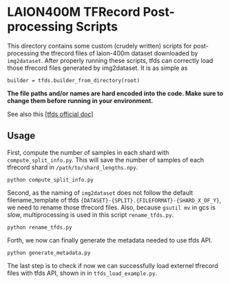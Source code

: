 # LAION400M TFRecord Post-processing Scripts

This directory contains some custom (crudely written) scripts for post-processing the tfrecord files of laion-400m dataset downloaded by `img2dataset`.
After properly running these scripts, tfds can correctly load those tfrecord files generated by img2dataset.
It is as simple as 
```
builder = tfds.builder_from_directory(root)
```

**The file paths and/or names are hard encoded into the code. Make sure to change them before running in your environment.**

See also this [[tfds official doc]](https://www.tensorflow.org/datasets/external_tfrecord)

## Usage
First, compute the number of samples in each shard with `compute_split_info.py`. This will save the number of samples of each tfrecord shard in `/path/to/shard_lengths.npy`.
```
python compute_split_info.py
```

Second, as the naming of `img2dataset` does not follow the default filename_template of tfds `{DATASET}-{SPLIT}.{FILEFORMAT}-{SHARD_X_OF_Y}`,
we need to rename those tfrecord files.
Also, because `gsutil mv` in gcs is slow, multiprocessing is used in this script `rename_tfds.py`.
```
python rename_tfds.py
```

Forth, we now can finally generate the metadata needed to use tfds API.
```
python generate_metadata.py
```

The last step is to check if now we can successfully load externel tfrecord files with tfds API, shown in in `tfds_load_example.py`.
